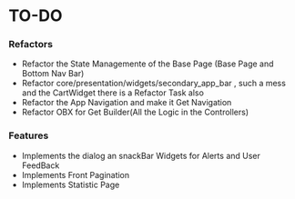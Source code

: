 # TO-DO

### Refactors

- Refactor the State Managemente of the Base Page (Base Page and Bottom Nav Bar)
- Refactor core/presentation/widgets/secondary_app_bar , such a mess and the CartWidget there is a
  Refactor Task also
- Refactor the App Navigation and make it Get Navigation
- Refactor OBX for Get Builder(All the Logic in the Controllers)

### Features

- Implements the dialog an snackBar Widgets for Alerts and User FeedBack
- Implements Front Pagination
- Implements Statistic Page